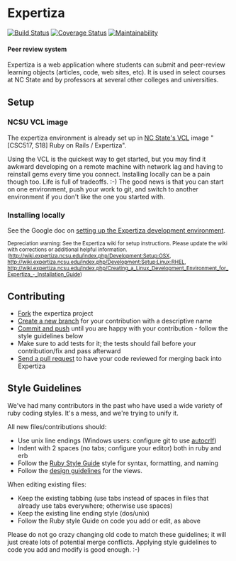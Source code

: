 Expertiza
=========

[![Build Status](https://travis-ci.org/expertiza/expertiza.svg?branch=master)](https://travis-ci.org/expertiza/expertiza)
[![Coverage Status](https://coveralls.io/repos/github/expertiza/expertiza/badge.svg?branch=master)](https://coveralls.io/github/expertiza/expertiza?branch=master)
[![Maintainability](https://api.codeclimate.com/v1/badges/f3a41f16c2b6e45aa9d4/maintainability)](https://codeclimate.com/github/expertiza/expertiza/maintainability)

#### Peer review system

Expertiza is a web application where students can submit and peer-review learning objects (articles, code, web sites, etc). It is used in select courses at NC State and by professors at several other colleges and universities.

Setup
-----

### NCSU VCL image

The expertiza environment is already set up in [NC State's VCL](https://vcl.ncsu.edu) image "[CSC517, S18] Ruby on Rails / Expertiza".

Using the VCL is the quickest way to get started, but you may find it awkward developing on a remote machine
with network lag and having to reinstall gems every time you connect. Installing locally can be a pain though too.
Life is full of tradeoffs. :-) The good news is that you can start on one environment, push your work to git,
and switch to another environment if you don't like the one you started with.

### Installing locally

See the Google doc on [setting up the Expertiza development environment](https://docs.google.com/document/d/1tXmwju6R7KQbvycku-bdXxa6rXSUN4BMyvjY3ROmMSw/edit).


<sub>Depreciation warning: See the Expertiza wiki for setup instructions. Please update the wiki with corrections or additional helpful information. (http://wiki.expertiza.ncsu.edu/index.php/Development:Setup:OSX, http://wiki.expertiza.ncsu.edu/index.php/Development:Setup:Linux:RHEL, http://wiki.expertiza.ncsu.edu/index.php/Creating_a_Linux_Development_Environment_for_Expertiza_-_Installation_Guide)</sub>

Contributing
------------

 * [Fork](http://help.github.com/fork-a-repo/) the expertiza project
 * [Create a new branch](http://progit.org/book) for your contribution with a descriptive name
 * [Commit and push](http://progit.org/book) until you are happy with your contribution - follow the style guidelines below
 * Make sure to add tests for it; the tests should fail before your contribution/fix and pass afterward
 * [Send a pull request](http://help.github.com/send-pull-requests) to have your code reviewed for merging back into Expertiza

Style Guidelines
----------------

We've had many contributors in the past who have used a wide variety of ruby coding styles. It's a mess, and we're trying to unify it.

All new files/contributions should:

 * Use unix line endings (Windows users: configure git to use [autocrlf](http://help.github.com/line-endings))
 * Indent with 2 spaces (no tabs; configure your editor) both in ruby and erb
 * Follow the [Ruby Style Guide](https://github.com/bbatsov/ruby-style-guide) style for syntax, formatting, and naming
 * Follow the [design guidelines](https://github.com/expertiza/expertiza/blob/master/design_document.md) for the views.

When editing existing files:

 * Keep the existing tabbing (use tabs instead of spaces in files that already use tabs everywhere; otherwise use spaces)
 * Keep the existing line ending style (dos/unix)
 * Follow the Ruby style Guide on code you add or edit, as above

Please do not go crazy changing old code to match these guidelines; it will just create lots of potential merge conflicts.
Applying style guidelines to code you add and modify is good enough. :-)
